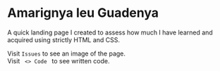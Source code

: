 # Amarignya leu Guadenya
A quick landing page I created to assess how much I have learned and acquired using strictly HTML and CSS.

Visit <code>Issues</code> to see an image of the page. <br/>
Visit <code> <> Code </code> to see written code.


